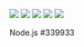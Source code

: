 <img src="https://img.shields.io/badge/Python-3766AB?style=flat-square&logo=Python&logoColor=white"/></a>
<img src="https://img.shields.io/badge/JavaScript-F7DF1E?style=flat-square&logo=JavaScript&logoColor=222222"/></a>
<img src="https://img.shields.io/badge/Node.js-339933?style=flat-square&logo=node-dot-js&logoColor=white"/></a>
<img src="https://img.shields.io/badge/React-61DAFB?style=flat-square&logo=React&logoColor=black"/></a>
<img src="https://img.shields.io/badge/Python-3766AB?style=flat-square&logo=Python&logoColor=3766AB"/></a>


Node.js
#339933
